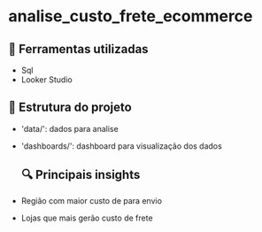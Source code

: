 # analise_custo_frete_ecommerce

## 🧰 Ferramentas utilizadas
- Sql
- Looker Studio

## 📁 Estrutura do projeto
- 'data/': dados para analise
- 'dashboards/': dashboard para visualização dos dados

  ## 🔍 Principais insights
- Região com maior custo de para envio
- Lojas que mais gerão custo de frete
  
